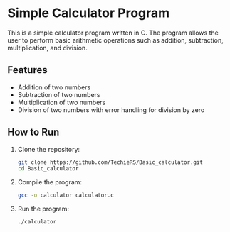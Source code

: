 
# Simple Calculator Program

This is a simple calculator program written in C. The program allows the user to perform basic arithmetic operations such as addition, subtraction, multiplication, and division.

## Features

- Addition of two numbers
- Subtraction of two numbers
- Multiplication of two numbers
- Division of two numbers with error handling for division by zero

## How to Run

1. Clone the repository:

    ```bash
    git clone https://github.com/TechieRS/Basic_calculator.git
    cd Basic_calculator
    ```

2. Compile the program:

    ```bash
    gcc -o calculator calculator.c
    ```

3. Run the program:

    ```bash
    ./calculator
    ```
